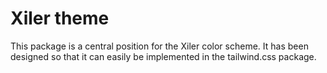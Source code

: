 # Xiler theme

This package is a central position for the Xiler color scheme. It has been designed so that it can easily be implemented in the tailwind.css package.
